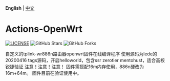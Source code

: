 **English** | [中文](https://p3terx.com/archives/build-openwrt-with-github-actions.html)

# Actions-OpenWrt

[![LICENSE](https://img.shields.io/github/license/mashape/apistatus.svg?style=flat-square&label=LICENSE)](https://github.com/P3TERX/Actions-OpenWrt/blob/master/LICENSE)
![GitHub Stars](https://img.shields.io/github/stars/P3TERX/Actions-OpenWrt.svg?style=flat-square&label=Stars&logo=github)
![GitHub Forks](https://img.shields.io/github/forks/P3TERX/Actions-OpenWrt.svg?style=flat-square&label=Forks&logo=github)

自定义的tplink-wr886n路由器openwrt固件在线编译程序
使用源码为lede的20200416 tags源码，开启helloworld，包含ssr zerotier mentohust，适合高校锐捷验证
注意！注意！注意！ 固件需搭配16m内存使用，886n硬改为16m+64m。
固件目前在验证使用中。

